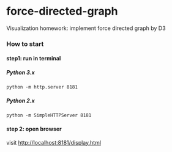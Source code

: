 # force-directed-graph
Visualization homework: implement force directed graph by D3

### How to start

#### step1: run in terminal

##### Python 3.x

`python -m http.server 8181`

##### Python 2.x

`python -m SimpleHTTPServer 8181`

#### step 2: open browser

visit <http://localhost:8181/display.html>

